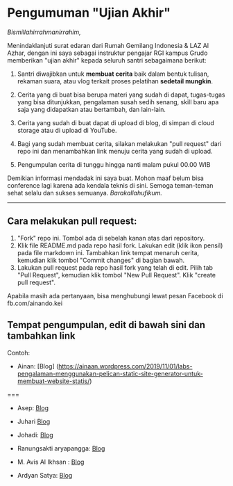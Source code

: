# Pengumuman "Ujian Akhir"

_Bismillahirrahmanirrahim,_

Menindaklanjuti surat edaran dari Rumah Gemilang Indonesia & LAZ Al Azhar, dengan ini saya sebagai instruktur pengajar RGI kampus Grudo memberikan "ujian akhir" kepada seluruh santri sebagaimana berikut:

1. Santri diwajibkan untuk **membuat cerita** baik dalam bentuk tulisan, rekaman suara, atau vlog terkait proses pelatihan **sedetail mungkin**.

2. Cerita yang di buat bisa berupa materi yang sudah di dapat, tugas-tugas yang bisa ditunjukkan, pengalaman susah sedih senang, skill baru apa saja yang didapatkan atau bertambah, dan lain-lain.

3. Cerita yang sudah di buat dapat di upload di blog, di simpan di cloud storage atau di upload di YouTube.

4. Bagi yang sudah membuat cerita, silakan melakukan "pull request" dari repo ini dan menambahkan link menuju cerita yang sudah di upload.

5. Pengumpulan cerita di tunggu hingga nanti malam pukul 00.00 WIB

Demikian informasi mendadak ini saya buat. Mohon maaf belum bisa conference lagi karena ada kendala teknis di sini. Semoga teman-teman sehat selalu dan sukses semuanya. _Barakallahufikum._

---

## Cara melakukan pull request:

1. "Fork" repo ini. Tombol ada di sebelah kanan atas dari repository.
2. Klik file README.md pada repo hasil fork. Lakukan edit (klik ikon pensil) pada file markdown ini. Tambahkan link tempat menaruh cerita, kemudian klik tombol "Commit changes" di bagian bawah.
3. Lakukan pull request pada repo hasil fork yang telah di edit. Pilih tab "Pull Request", kemudian klik tombol "New Pull Request". Klik "create pull request".

Apabila masih ada pertanyaan, bisa menghubungi lewat pesan Facebook di fb.com/ainando.kei

## Tempat pengumpulan, edit di bawah sini dan tambahkan link

Contoh:

- Ainan: [Blog] (https://ainaan.wordpress.com/2019/11/01/labs-pengalaman-menggunakan-pelican-static-site-generator-untuk-membuat-website-statis/)

===

- Asep: [Blog](https://asepzainudin.blogspot.com/2020/03/pengalaman-belajar-di-rumah-gemilang.html)

- Juhari [Blog](https://juhari.photo.blog/2020/03/24/cerita-saya-pas-pelatihan-di-rgi-surabaya-rpl/)

- Johadi: [Blog](https://thecemilanku.wordpress.com/2020/03/24/pengalaman-dan-peroses-pelatihanku-di-rgi-surabaya/)

- Ranungsakti aryapangga: [Blog](https://tokusatsu.design.blog/2020/03/24/rgi-surabaya-grudo-6-24-maret-2020/)

- M. Avis Al Ikhsan : [Blog](https://maspiss.blogspot.com/2020/03/sebuah-kisah-belajar-di-rgi-surabaya.html)

- Ardyan Satya: [Blog](https://codepoetica.code.blog/2020/03/25/12-minggu-di-surabaya/)
